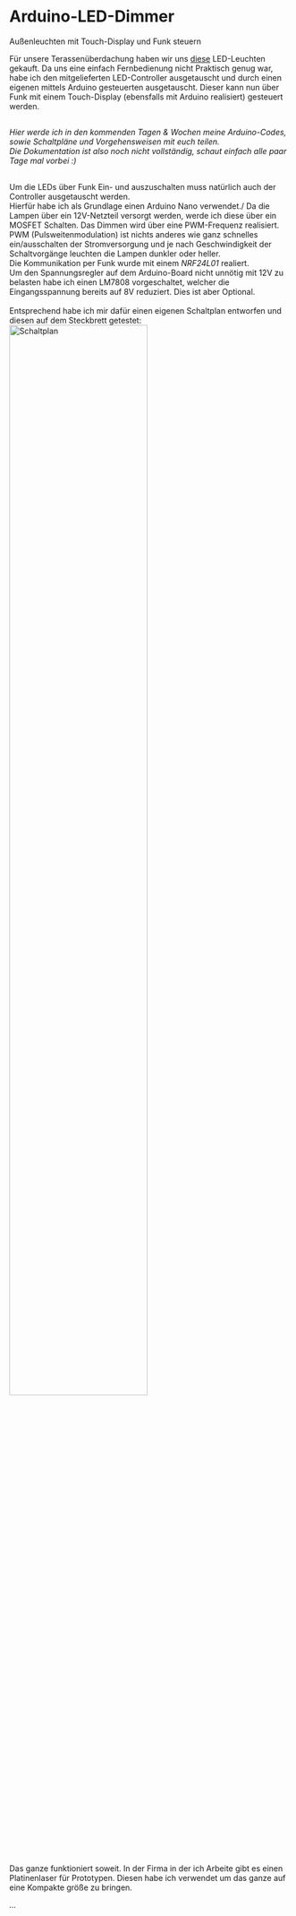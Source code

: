# Arduino-LED-Dimmer
Außenleuchten mit Touch-Display und Funk steuern

Für unsere Terassenüberdachung haben wir uns [diese](https://www.ledando.de/detail/index/sArticle/27312/sCategory/277) LED-Leuchten gekauft. Da uns eine einfach Fernbedienung nicht Praktisch genug war, habe ich den mitgelieferten LED-Controller ausgetauscht und durch einen eigenen mittels Arduino gesteuerten ausgetauscht. Dieser kann nun über Funk mit einem Touch-Display (ebensfalls mit Arduino realisiert) gesteuert werden. 
##
_Hier werde ich in den kommenden Tagen & Wochen meine Arduino-Codes, sowie Schaltpläne und Vorgehensweisen mit euch teilen._ \
_Die Dokumentation ist also noch nicht vollständig, schaut einfach alle paar Tage mal vorbei :)_
##
Um die LEDs über Funk Ein- und auszuschalten muss natürlich auch der Controller ausgetauscht werden. \
Hierfür habe ich als Grundlage einen Arduino Nano verwendet./
Da die Lampen über ein 12V-Netzteil versorgt werden, werde ich diese über ein MOSFET Schalten. Das Dimmen wird über eine PWM-Frequenz realisiert. PWM (Pulsweitenmodulation) ist nichts anderes wie ganz schnelles ein/ausschalten der Stromversorgung und je nach Geschwindigkeit der Schaltvorgänge leuchten die Lampen dunkler oder heller. \
Die Kommunikation per Funk wurde mit einem *NRF24L01* realiert. \
Um den Spannungsregler auf dem Arduino-Board nicht unnötig mit 12V zu belasten habe ich einen LM7808 vorgeschaltet, welcher die Eingangsspannung bereits auf 8V reduziert. Dies ist aber Optional. \
\
Entsprechend habe ich mir dafür einen eigenen Schaltplan entworfen und diesen auf dem Steckbrett getestet:
<img src="https://github.com/larsbaum/Arduino-LED-Dimmer/assets/167971634/d3ce2f57-5f22-4485-9399-4e51348532e3" alt="Schaltplan" width="70%" /> \
\
Das ganze funktioniert soweit. In der Firma in der ich Arbeite gibt es einen Platinenlaser für Prototypen. Diesen habe ich verwendet um das ganze auf eine Kompakte größe zu bringen.

_..._
